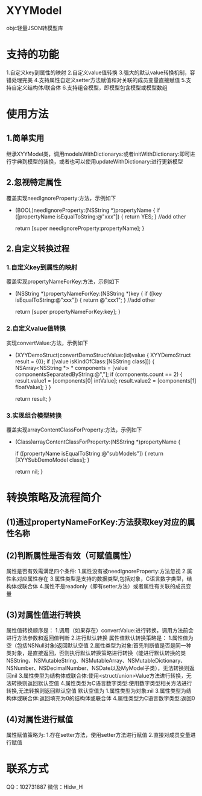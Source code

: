 # XYYModel
objc轻量JSON转模型库

# 支持的功能
1.自定义key到属性的映射
2.自定义value值转换
3.强大的默认value转换机制，容错处理完美
4.支持属性自定义setter方法赋值和对关联的成员变量直接赋值
5.支持自定义结构体/联合体
6.支持组合模型，即模型包含模型或模型数组

# 使用方法

## 1.简单实用
继承XYYModel类，调用modelsWithDictionarys:或者initWithDictionary:即可进行字典到模型的装换，或者也可以使用updateWithDictionary:进行更新模型


## 2.忽视特定属性
覆盖实现needIgnoreProperty:方法，示例如下

- (BOOL)needIgnoreProperty:(NSString *)propertyName
{
    if ([propertyName isEqualToString:@"xxx"]) {
        return YES;
    }
    //add other
    
    return [super needIgnoreProperty:propertyName];
}

## 2.自定义转换过程

### 1.自定义key到属性的映射
覆盖实现propertyNameForKey:方法，示例如下

- (NSString *)propertyNameForKey:(NSString *)key
{
    if ([key isEqualToString:@"xxx"]) {
        return @"xxx1";
    }
    //add other
    
    return [super propertyNameForKey:key];
}

### 2.自定义value值转换
实现convert<PropertyName>Value:方法，示例如下

- (XYYDemoStruct)convertDemoStructValue:(id)value
{
    XYYDemoStruct result = {0};
    if ([value isKindOfClass:[NSString class]]) {
        NSArray<NSString *> * components = [value componentsSeparatedByString:@","];
        if (components.count == 2) {
            result.value1 = [components[0] intValue];
            result.value2 = [components[1] floatValue];
        }
    }
    
    return result;
}

### 3.实现组合模型转换
覆盖实现arrayContentClassForProperty:方法，示例如下

- (Class)arrayContentClassForProperty:(NSString *)propertyName {
    
    if ([propertyName isEqualToString:@"subModels"]) {
        return [XYYSubDemoModel class];
    }
    
    return nil;
}


# 转换策略及流程简介

## (1)通过propertyNameForKey:方法获取key对应的属性名称

## (2)判断属性是否有效（可赋值属性）
属性是否有效需满足四个条件:
1.属性没有被needIgnoreProperty:方法忽视
2.属性名对应属性存在
3.属性类型是支持的数据类型,包括对象，C语言数字类型，结构体或联合体
4.属性不是readonly（即有setter方法）或者属性有关联的成员变量

## (3)对属性值进行转换
属性值转换顺序是：
1.调用（如果存在）convert<PropertyName>Value:进行转换，调用方法前会进行方法参数和返回值判断
2.进行默认转换
属性值默认转换策略是：
1.属性值为空（包括NSNull对象)返回默认空值
2.属性类型为对象:首先判断值是否是同一种类对象，是直接返回，否则执行默认转换策略进行转换（能进行默认转换的类NSString、NSMutableString、NSMutableArray、NSMutableDictionary、NSNumber、NSDecimalNumber、NSDate以及MyModel子类），无法转换则返回nil
3.属性类型为结构体或联合体:使用<struct/union>Value方法进行转换，无法转换则返回默认空值
4.属性类型为C语言数字类型:使用数字类型相关方法进行转换,无法转换则返回默认空值
默认空值为
1.属性类型为对象:nil
3.属性类型为结构体或联合体:返回填充为0的结构体或联合体
4.属性类型为C语言数字类型:返回0

## (4)对属性进行赋值
属性赋值策略为:
1.存在setter方法，使用setter方法进行赋值
2.直接对成员变量进行赋值



# 联系方式

QQ：102731887
微信：Hldw_H

